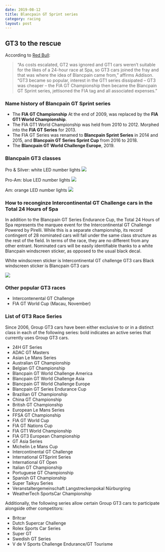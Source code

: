 ```yaml
---
date: 2019-08-12
title: Blancpain GT Sprint series
category: racing
layout: post
---
```


## GT3 to the rescue

According to [Red Bull](https://www.redbull.com/sg-en/gt-racing-101-a-guide-for-the-perplexed):

> “As costs escalated, GT2 was ignored and GT1 cars weren’t suitable for the likes of a 24-hour race at Spa, so GT3 cars joined the fray and that was where the idea of Blancpain came from,” affirms Addison. “GT3 became so popular, interest in the GT1 series dissipated – GT3 was cheaper – the FIA GT Championship then became the Blancpain GT Sprint series, jettisoned the FIA tag and all associated expenses.”

### Name history of Blancpain GT Sprint series

- The **FIA GT Championship** At the end of 2009, was replaced by the **FIA GT1 World Championship**.
- The FIA GT1 World Championship was held from 2010 to 2012. Morphed into the **FIA GT Series**  for 2013.
- The FIA GT Series was renamed to **Blancpain Sprint Series** in 2014 and 2015, and **Blancpain GT Series Sprint Cup** from 2016 to 2018.
- The **Blancpain GT World Challenge Europe**, 2019.

### Blancpain GT3 classes

Pro & Silver: white LED number lights
![](https://goooooouwa.oss-cn-beijing.aliyuncs.com/img/ayp6Ys4.jpg)

Pro-Am: blue LED number lights
![](https://goooooouwa.oss-cn-beijing.aliyuncs.com/img/Ltwf9iv.jpg)

Am: orange LED number lights
![](https://goooooouwa.oss-cn-beijing.aliyuncs.com/img/ymklhBj.jpg)


### How to reconginze Intercontinental GT Challenge cars in the Total 24 Hours of Spa

In addition to the Blancpain GT Series Endurance Cup, the Total 24 Hours of Spa represents the marquee event for the Intercontinental GT Challenge Powered by Pirelli. While this is a separate championship, its record contingent of 28 nominated cars will fall under the same class structure as the rest of the field. In terms of the race, they are no different from any other entrant. Nominated cars will be easily identifiable thanks to a white Blancpain windscreen sticker, as opposed to the usual black decal. 

White windscreen sticker is Intercontinental GT challenge GT3 cars
Black windscreen sticker is Blancpain GT3 cars

![](https://goooooouwa.oss-cn-beijing.aliyuncs.com/img/IJ19iZS.jpg)

### Other popular GT3 races

- Intercontenental GT Challenge
- FIA GT World Cup (Macau, November)

### List of GT3 Race Series

Since 2006, Group GT3 cars have been either exclusive to or in a distinct class in each of the following series:
bold indicates an active series that currently uses Group GT3 cars.

* 24H GT Series
* ADAC GT Masters
* Asian Le Mans Series
* Australian GT Championship
* Belgian GT Championship
* Blancpain GT World Challenge America
* Blancpain GT World Challenge Asia
* Blancpain GT World Challenge Europe
* Blancpain GT Series Endurance Cup
* Brazilian GT Championship
* China GT Championship
* British GT Championship
* European Le Mans Series
* FFSA GT Championship
* FIA GT World Cup
* FIA GT Nations Cup
* FIA GT1 World Championship
* FIA GT3 European Championship
* GT Asia Series
* Michelin Le Mans Cup
* Intercontinental GT Challenge
* International GTSprint Series
* International GT Open
* Italian GT Championship
* Portuguese GT Championship
* Spanish GT Championship
* Super Taikyu Series
* Veranstaltergemeinschaft Langstreckenpokal Nürburgring
* WeatherTech SportsCar Championship

Additionally, the following series allow certain Group GT3 cars to participate alongside other competitors:

* Britcar
* Dutch Supercar Challenge
* Rolex Sports Car Series
* Super GT
* Swedish GT Series
* V de V Sports Challenge Endurance/GT Tourisme
